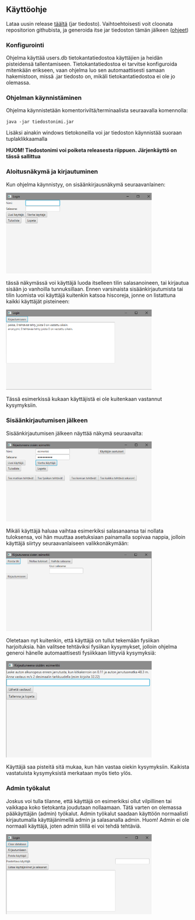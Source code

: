 ## Käyttöohje

Lataa uusin release [täältä](https://github.com/TheMorshu/otm-harjoitustyo/releases) (jar tiedosto). 
Vaihtoehtoisesti voit cloonata repositorion githubista, ja generoida itse jar tiedoston tämän jälkeen ([ohjeet](https://github.com/TheMorshu/otm-harjoitustyo/readme.md))

### Konfigurointi

Ohjelma käyttää users.db tietokantatiedostoa käyttäjien ja heidän pisteidensä tallentamiseen. Tietokantatiedostoa ei tarvitse konfiguroida mitenkään erikseen,
vaan ohjelma luo sen automaattisesti samaan hakemistoon, missä .jar tiedosto on, mikäli tietokantatiedostoa ei ole jo olemassa.

### Ohjelman käynnistäminen

Ohjelma käynnistetään komentoriviltä/terminaalista seuraavalla komennolla:

```
java -jar tiedostonimi.jar
```
Lisäksi ainakin windows tietokoneilla voi jar tiedoston käynnistää suoraan tuplaklikkaamalla

**HUOM! Tiedostonimi voi poiketa releasesta riippuen. Järjenkäyttö on tässä sallittua**

### Aloitusnäkymä ja kirjautuminen

Kun ohjelma käynnistyy, on sisäänkirjausnäkymä seuraavanlainen:

<img src="https://raw.githubusercontent.com/TheMorshu/otm-harjoitustyo/master/dokumentaatio/login.png" width="400">

tässä näkymässä voi käyttäjä luoda itselleen tilin salasanoineen, tai kirjautua sisään jo vanhoilla tunnuksillaan.
Ennen varsinaista sisäänkirjautumista tai tilin luomista voi käyttäjä kuitenkin katsoa hiscoreja, jonne on listattuna kaikki käyttäjät pisteineen:

<img src="https://raw.githubusercontent.com/TheMorshu/otm-harjoitustyo/master/dokumentaatio/hiscore.png" width="400">

Tässä esimerkissä kukaan käyttäjistä ei ole kuitenkaan vastannut kysymyksiin.

### Sisäänkirjautumisen jälkeen

Sisäänkirjautumisen jälkeen näyttää näkymä seuraavalta:

<img src="https://raw.githubusercontent.com/TheMorshu/otm-harjoitustyo/master/dokumentaatio/loggedin.png" width="400">

Mikäli käyttäjä haluaa vaihtaa esimerkiksi salasanaansa tai nollata tuloksensa, voi hän muuttaa asetuksiaan painamalla sopivaa nappia, jolloin käyttäjä siirtyy seuraavanlaiseen valikkonäkymään:

<img src="https://raw.githubusercontent.com/TheMorshu/otm-harjoitustyo/master/dokumentaatio/usersettings.png" width="400">

Oletetaan nyt kuitenkin, että käyttäjä on tullut tekemään fysiikan harjoituksia. hän valitsee tehtäviksi fysiikan kysymykset, jolloin ohjelma generoi hänelle automaattisesti fysiikkaan liittyviä kysymyksiä:

<img src="https://raw.githubusercontent.com/TheMorshu/otm-harjoitustyo/master/dokumentaatio/question.png" width="400">

Käyttäjä saa pisteitä sitä mukaa, kun hän vastaa oiekin kysymyksiin. Kaikista vastatuista kysymyksistä merkataan myös tieto ylös.


### Admin työkalut

Joskus voi tulla tilanne, että käyttäjä on esimerkiksi ollut vilpillinen tai vaikkapa koko tietokanta joudutaan nollaamaan. Tätä varten on olemassa pääkäyttäjän (admin) työkalut. Admin työkalut saadaan käyttöön normaalisti kirjautumalla käyttäjänimellä admin ja salasanalla admin. Huom! Admin ei ole normaali käyttäjä, joten admin tilillä ei voi tehdä tehtäviä.

<img src="https://raw.githubusercontent.com/TheMorshu/otm-harjoitustyo/master/dokumentaatio/admin.png" width="400">



